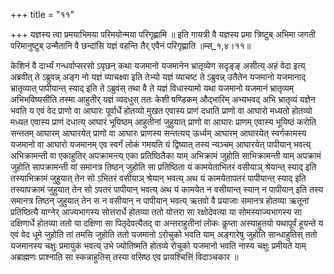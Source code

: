 +++
title = "११"

+++
यज्ञस्य त्वा प्रमयाभिमया परिमयोन्मया परिगृह्णामि ॥ इति गायत्री वै यज्ञस्य प्रमा त्रिष्टुब् अभिमा जगती परिमानुष्टुब् उन्मैतानि वै छन्दांसि यज्ञं वहन्ति तैर् एवैनं परिगृह्णाति ॥म्स्_१,४।११॥  
    
केशिनं वै दार्भ्यं गन्धर्वाप्सरसो ऽपृछन् कथा यजमानो यजमानेन भ्रातृव्येण सदृङ्ङ् असीत्य् अहं वेदा इत्य् अब्रवीत् ते ऽब्रुवन्न् अङ्ग नो यज्ञं व्याचक्ष्वा इति तेभ्यो यज्ञं व्याचष्ट ते ऽब्रुवन्न् उतैतेन यजमानो यजमानाद् भ्रातृव्यात् पापीयान्त् स्याद् इति ते ऽब्रुवंस् तथा वै ते यज्ञं विधास्यामो यथा यजमानो यजमानं भ्रातृव्यम् अभिभविष्यसीति तस्मा आहुतीर् यज्ञं व्यदधुस् ततः केशी षण्डिकम् औद्भारिम् अभ्यभवद् अभि भ्रातृव्यं यज्ञेन भवति य एवं वेद प्राणो वा आघारः पूर्वार्धे होतव्यो मुखत एवास्य प्राणं दधाति प्राणो वा आघारो मध्यतो होतव्यो मध्यत एवास्य प्राणं दधात्य् आघारं भूयिष्ठम् आहुतीनां जुहुयात् प्राणो वा आघारः प्राणम् एवास्य भूयिष्ठं करोति सन्ततम् आघारम् आघारयेत् प्राणो वा आघारः प्राणस्य सन्तत्यय् ऊर्ध्वम् आघारम् आघारयेत् स्वर्गकामस्य यजमानो वा आघारो यजमानम् एव स्वर्गं लोकं गमयति यं द्विष्यात् तस्य न्यञ्चम् आघारयेत् पापीयान् भवत्य् अभिक्रामन्ती वा एकाहुतिर् अपक्रामन्त्य् एका प्रतिष्ठितैका याम् अभिक्रामं जुहोति साभिक्रामन्ती याम् अपक्रामं जुहोति सापक्रामन्ती यां समानत्र तिष्ठन् जुहोति सा प्रतिष्ठिता यं कामयेताभितरं वसीयाञ् श्रेयान्त् स्याद् इति तस्याभिक्रामं जुहुयात् तेन सो ऽभितरं वसीयाञ् श्रेयान् भवत्य् अथ यं कामयेतापतरं पापीयान्त् स्याद् इति तस्यापक्रामं जुहुयात् तेन सो ऽपतरं पापीयान् भवत्य् अथ यं कामयेत न वसीयान्त् स्यान् न पापीयान् इति तस्य समानत्र तिष्ठन् जुहुयात् तेन स न वसीयान् न पापीयान् भवत्य् ऋतवो वै प्रयाजाः समानत्र होतव्या ऋतूनां प्रतिष्ठित्यै याग्नेर् आज्यभागस्य सोत्तरार्धे होतव्या ततो योत्तरा सा रक्षोदेवत्या या सोमस्याज्यभागस्य सा दक्षिणार्धे होतव्या ततो या दक्षिणा सा पितृदेवत्यैतद् वा अन्तराहुतीनां लोकः कॢप्ता अस्याहुतयो यथापूर्वं हूयन्ते य एवं वेद धूमे जुहोति तां तमसि जुहोति ततो यजमानो ऽरोचुको भवति याम् अङ्गारेषु जुहोति सान्धाहुतिस् ततो यजमानस्य चक्षुः प्रमायुकं भवत्य् उभे ज्योतिष्मति होतव्ये रोचुको यजमानो भवति नास्य चक्षुः प्रमीयते याम् अब्राह्मणः प्राश्नाति सा स्कन्नाहुतिस् तस्या वसिष्ठ एव प्रायश्चित्तिं विदाञ्चकार ॥  
    
